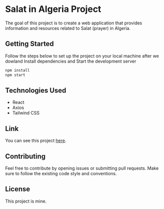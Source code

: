 # Salat in Algeria Project

The goal of this project is to create a web application that provides information and resources related to Salat (prayer) in Algeria.

## Getting Started

Follow the steps below to set up the project on your local machine after we dowland Install dependencies and Start the development server
``` bash
npm install
npm start
```

## Technologies Used

- React
- Axios
- Tailwind CSS



## Link

You can see this project [here](https://salat-algeria.netlify.app/).

## Contributing

Feel free to contribute by opening issues or submitting pull requests. Make sure to follow the existing code style and conventions.

## License

This project is mine.
